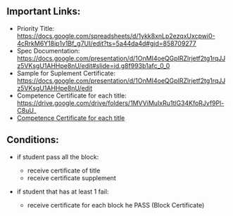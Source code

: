 ## Important Links:

* Priority Title: https://docs.google.com/spreadsheets/d/1ykk8xnLp2ezqxUxcpwi0-4cRrkM6Y18ip1v1Bf_g7UI/edit?ts=5a44da4d#gid=858709277
* Spec Documentation: https://docs.google.com/presentation/d/1OnMI4oeQGpIRZlrjetf2tg1rqJJz5VKsgU1AHHpe8nU/edit#slide=id.g8f993b1afc_0_0
* Sample for Suplement Certificate: https://docs.google.com/presentation/d/1OnMI4oeQGpIRZlrjetf2tg1rqJJz5VKsgU1AHHpe8nU/edit
* Competence Certificate for each title: https://drive.google.com/drive/folders/1MVViMuIxRu1tlG34KfoRJvf9Pl-C8uU_
* <a href="https://drive.google.com/drive/folders/1MVViMuIxRu1tlG34KfoRJvf9Pl-C8uU_" target="_blank">Competence Certificate for each title</a>


## Conditions:

* if student pass all the block:
    - receive certificate of title
    - receive certificate supplement

* if student that has at least 1 fail:
    - receive certificate for each block he PASS (Block Certificate)